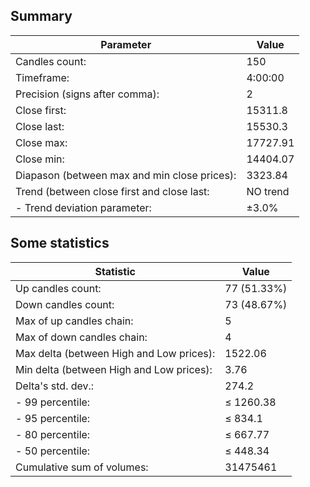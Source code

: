 ## Summary

| Parameter                                    | Value
|----------------------------------------------|---------------
| Candles count:                               | 150
| Timeframe:                                   | 4:00:00
| Precision (signs after comma):               | 2
| Close first:                                 | 15311.8
| Close last:                                  | 15530.3
| Close max:                                   | 17727.91
| Close min:                                   | 14404.07
| Diapason (between max and min close prices): | 3323.84
| Trend (between close first and close last:   | NO trend
| - Trend deviation parameter:                 | ±3.0%

## Some statistics

| Statistic                                    | Value
|----------------------------------------------|---------------
| Up candles count:                            | 77 (51.33%)
| Down candles count:                          | 73 (48.67%)
| Max of up candles chain:                     | 5
| Max of down candles chain:                   | 4
| Max delta (between High and Low prices):     | 1522.06
| Min delta (between High and Low prices):     | 3.76
| Delta's std. dev.:                           | 274.2
| - 99 percentile:                             | ≤ 1260.38
| - 95 percentile:                             | ≤ 834.1
| - 80 percentile:                             | ≤ 667.77
| - 50 percentile:                             | ≤ 448.34
| Cumulative sum of volumes:                   | 31475461